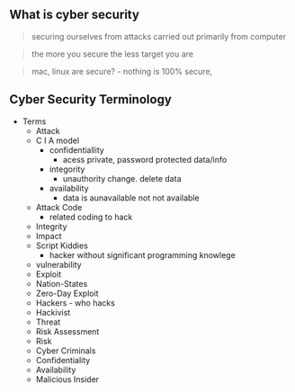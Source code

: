 ## What is cyber security
> securing ourselves from attacks carried out primarily from computer

> the more you secure the less target you are 

> mac, linux are secure? - nothing is 100% secure, 

## Cyber Security Terminology
- Terms
  - Attack
  - C I A model
    - confidentiallity
      - acess private, password protected data/info
    - integority
      - unauthority change. delete data
    - availability
      - data is aunavailable not not available  
  - Attack Code
    - related coding to hack
  - Integrity
  - Impact
  - Script Kiddies
    - hacker without significant programming knowlege
  - vulnerability
  - Exploit
  - Nation-States
  - Zero-Day Exploit
  - Hackers - who hacks
  - Hackivist
  - Threat
  - Risk Assessment
  - Risk
  - Cyber Criminals
  - Confidentiality
  - Availability
  - Malicious Insider
  